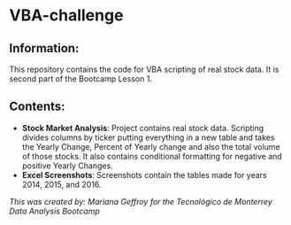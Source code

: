 # VBA-challenge
## Information: 
This repository contains the code for VBA scripting of real stock data. It is second part of the Bootcamp Lesson 1.
## Contents: 
- **Stock Market Analysis**: Project contains real stock data. Scripting divides columns by ticker putting everything in a new table and takes the Yearly Change, Percent of Yearly change and also the total volume of those stocks. It also contains conditional formatting for negative and positive Yearly Changes. 
- **Excel Screenshots**: Screenshots contain the tables made for years 2014, 2015, and 2016. 



*This was created by: Mariana Geffroy*
*for the Tecnológico de Monterrey Data Analysis Bootcamp*
